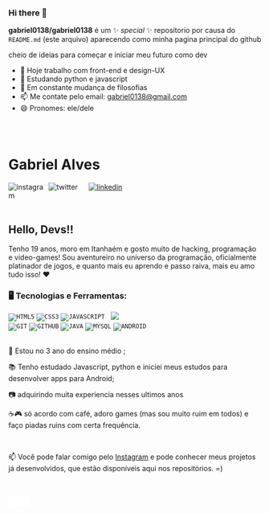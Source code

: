 ### Hi there 👋

**gabriel0138/gabriel0138** é um ✨ _special_ ✨ repositorio por causa do  `README.md` (este arquivo) aparecendo como minha pagina principal do github

cheio de ideias para começar e iniciar meu futuro como dev

- 🔭 Hoje trabalho com front-end e design-UX
- 🌱 Estudando python e javascript
- 💬 Em constante mudança de filosofias
- 📫 Me contate pelo email: gabriel0138@gmail.com
- 😄 Pronomes: ele/dele

</br>
</br>

<div dsplay="inline-block">
 
 <h1 align="left">Gabriel Alves</h1>
 <a href="https://www.instagram.com/abismo.y2k/">
    <img align="left" width="80px" src="https://i.ibb.co/qkGSp1D/instagram.png" alt="instagram" style="vertical-align:top;">
  </a> 
  <a href="https://twitter.com/Gabriel91752744">
    <img align="left" width="80px" src="https://i.ibb.co/ZcFHDpv/twitter.png" alt="twitter" style="vertical-align:top;">
  </a>
  <a href="https://www.linkedin.com/in/gabriel-dos-santos-alves-86718a252/">
    <img width="80px" src="https://i.ibb.co/RyZx12b/linkedin.png" alt="linkedin" style="vertical-align:top;">
  </a>
</div>





</br>
</br>

## Hello, Devs!!

Tenho 19 anos, moro em Itanhaém e gosto muito de hacking, programação e video-games! Sou aventureiro no universo da programação, oficialmente platinador de jogos, e quanto mais eu aprendo e passo raiva, mais eu amo tudo isso!  ❤

<p></p>

### 🖥️ Tecnologias e Ferramentas: 
<img width="300px" align="right" src="https://i.ibb.co/kS6Lf58/Snapinsta-app-307326408-616317533306819-6695734403300442127-n-1080.jpg">
<code><img width="40px" src="https://cdn.jsdelivr.net/gh/devicons/devicon/icons/html5/html5-original-wordmark.svg" title = "HTML5"/></code>
<code><img width="40px" src="https://cdn.jsdelivr.net/gh/devicons/devicon/icons/css3/css3-original-wordmark.svg" title = "CSS3"/></code>
<code><img width="40px" src="https://cdn.jsdelivr.net/gh/devicons/devicon/icons/javascript/javascript-original.svg" title = "JAVASCRIPT"/></code>
<code><img width="40px" src="https://cdn.jsdelivr.net/gh/devicons/devicon/icons/git/git-original.svg" title = "GIT"/></code>
<code><img width="40px" src="https://cdn.jsdelivr.net/gh/devicons/devicon/icons/github/github-original.svg" title = "GITHUB"/></code>
<code><img width="40px" src="https://cdn.jsdelivr.net/gh/devicons/devicon/icons/java/java-original.svg" title = "JAVA"/></code>
<code><img width="40px" src="https://cdn.jsdelivr.net/gh/devicons/devicon/icons/mysql/mysql-original.svg" title = "MYSQL"/></code>
<code><img width="40px" src="https://cdn.jsdelivr.net/gh/devicons/devicon/icons/android/android-original.svg" title = "ANDROID"/></code>


</br>
</br>
<div display="inline-block">
 <p align="left">🤿 Estou no 3 ano do ensino médio </a>;</p>
 <p align="left">📚 Tenho estudado Javascript, python e iniciei meus estudos para desenvolver apps para Android;</p>
 <p align="left">📷 adquirindo muita experiencia nesses ultimos anos</p>
 <p align="left">☕🎮 só acordo com café, adoro games (mas sou muito ruim em todos) e faço piadas ruins com certa frequência.</p>
</div>



</br>

📫 Você pode falar comigo pelo [Instagram](https://www.instagram.com/abismo.y2k1) e pode conhecer meus projetos já desenvolvidos, que estão disponíveis aqui nos repositórios. =)

</br>

<a href="https://www.instagram.com/abismo.y2k1" target="_blank"><img align="left" alt="Instagram" width="22px" src="https://github.com/Aakarsh-B/trying-repos/blob/master/insta.svg" />
<a href="https://www.linkedin.com/in/gabriel-dos-santos-alves-86718a252/" target="_blank"><img align="left" alt="LinkedIn" width="22px" src="https://github.com/Aakarsh-B/trying-repos/blob/master/linkedin.svg" />

##
<p align="center">
<a href="https://github.com/gabriel0138">
</a>
</p>
